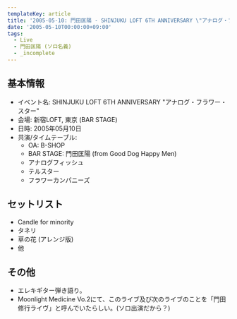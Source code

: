 ```yaml
---
templateKey: article
title: '2005-05-10: 門田匡陽 - SHINJUKU LOFT 6TH ANNIVERSARY \"アナログ・フラワー・スター\" at 新宿LOFT'
date: '2005-05-10T00:00:00+09:00'
tags:
  - Live
  - 門田匡陽 (ソロ名義)
  - _incomplete
---
```

## 基本情報

* イベント名: SHINJUKU LOFT 6TH ANNIVERSARY "アナログ・フラワー・スター"
* 会場: 新宿LOFT, 東京 (BAR STAGE)
* 日時: 2005年05月10日
* 共演/タイムテーブル:
  * OA: B-SHOP
  * BAR STAGE: 門田匡陽 (from Good Dog Happy Men)
  * アナログフィッシュ
  * テルスター
  * フラワーカンパニーズ

## セットリスト

* Candle for minority
* タネリ
* 草の花 (アレンジ版)
* 他

## その他

* エレキギター弾き語り。
* Moonlight Medicine Vo.2にて、このライブ及び次のライブのことを「門田修行ライヴ」と呼んでいたらしい。(ソロ出演だから？)

